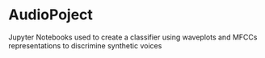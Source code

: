 # AudioPoject
Jupyter Notebooks used to create a classifier using waveplots and MFCCs representations to discrimine synthetic voices
